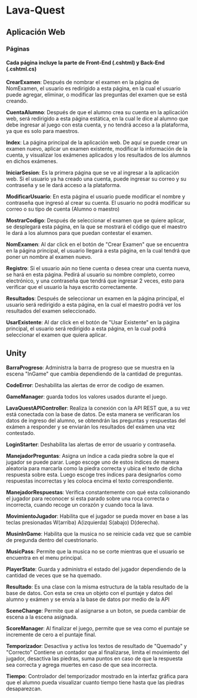 # Lava-Quest
 
## Aplicación Web

### Páginas
#### Cada página incluye la parte de Front-End (.cshtml) y Back-End (.cshtml.cs)

**CrearExamen**: Después de nombrar el examen en la página de NomExamen, el usuario es redirigido a esta página, en la cual el usuario puede agregar, eliminar, o modificar las preguntas del examen que se está creando.

**CuentaAlumno**: Después de que el alumno crea su cuenta en la aplicación web, será redirigido a esta página estática, en la cual le dice al alumno que debe ingresar al juego con esta cuenta, y no tendrá acceso a la plataforma, ya que es solo para maestros.

**Index**: La página principal de la aplicación web. De aquí se puede crear un examen nuevo, aplicar un examen existente, modificar la información de la cuenta, y visualizar los exámenes aplicados y los resultados de los alumnos en dichos exámenes.

**IniciarSesion**: Es la primera página que se ve al ingresar a la aplicación web. Si el usuario ya ha creado una cuenta, puede ingresar su correo y su contraseña y se le dará acceso a la plataforma.

**ModificarUsuario**: En esta página el usuario puede modificar el nombre y contraseña que ingresó al crear su cuenta. El usuario no podrá modificar su correo o su tipo de cuenta (Alumno o maestro)

**MostrarCodigo**: Después de seleccionar el examen que se quiere aplicar, se desplegará esta página, en la que se mostrará el código que el maestro le dará a los alumnos para que puedan contestar el examen.

**NomExamen**: Al dar click en el botón de "Crear Examen" que se encuentra en la página principal, el usuario llegará a esta página, en la cual tendrá que poner un nombre al examen nuevo.

**Registro**: Si el usuario aún no tiene cuenta o desea crear una cuenta nueva, se hará en esta página. Pedirá al usuario su nombre completo, correo electrónico, y una contraseña que tendrá que ingresar 2 veces, esto para verificar que el usuario la haya escrito correctamente.

**Resultados**: Después de seleccionar un examen en la página principal, el usuario será redirigido a esta página, en la cual el maestro podrá ver los resultados del examen seleccionado.

**UsarExistente**: Al dar click en el botón de "Usar Existente" en la página principal, el usuario será redirigido a esta página, en la cual podrá seleccionar el examen que quiera aplicar.

## Unity

**BarraProgreso**: Administra la barra de progreso que se muestra en la escena "InGame" que cambia dependiendo de la cantidad de  preguntas.

**CodeError**: Deshabilita las alertas de error de codigo de examen.

**GameManager**: guarda todos los valores usados durante el juego.

**LavaQuestAPIController**: Realiza la conexión con la API REST que, a su vez está conectada con la base de datos. De esta manera se verificaran los datos de ingreso del alumno, se obtendrán las preguntas y respuestas del exámen a responder y se enviarán los resultados del exámen una vez contestado. 

**LoginStarter**: Deshabilita las alertas de error de usuario y contraseña.

**ManejadorPreguntas**: Asigna un índice a cada piedra sobre la que el jugador se puede parar. Luego escoge uno de estos índices de manera aleatoria para marcarla como la piedra correcta y ubica el texto de dicha respuesta sobre esta. Luego escoge tres índices para designarlos como respuestas incorrectas y les coloca encima el texto correspondiente. 

**ManejadorRespuestas**: Verifica constantemente con qué esta colisionando el jugador para reconocer si esta parado sobre una roca correcta o incorrecta, cuando recoge un corazón y cuando toca la lava. 

**MovimientoJugador**: Habilita que el jugador se pueda mover en base a las teclas presionadas W(arriba) A(izquierda) S(abajo) D(derecha). 

**MusinInGame**: Habilita que la musica no se reinicie cada vez que se cambie de pregunda dentro del cuestrionario.

**MusicPass**: Permite que la musica no se corte mientras que el usuario se encuentra en el menu principal.

**PlayerState**: Guarda y administra el estado del jugador dependiendo de la cantidad de veces que se ha quemado.

**Resultado**: Es una clase con la misma estructura de la tabla resultado de la base de datos. Con esta se crea un objeto con el puntaje y datos del alumno y exámen y se envía a la base de datos por medio de la API 

**SceneChange**: Permite que al asignarse a un boton, se pueda cambiar de escena a la escena asignada. 

**ScoreManager**: Al finalizar el juego, permite que se vea como el puntaje se incremente de cero a el puntaje final. 

**Temporizador**: Desactiva y activa los textos de resultado de "Quemado" y "Correcto" Contiene un contador que al finalizarse, limita el movimiento del jugador, desactiva las piedras, suma puntos en caso de que la respuesta sea correcta y agrega muertes en caso de que sea incorrecta.

**Tiempo**: Controlador del temporizador mostrado en la interfaz gráfica para que el alumno pueda visualizar cuanto tiempo tiene hasta que las piedras desaparezcan. 

